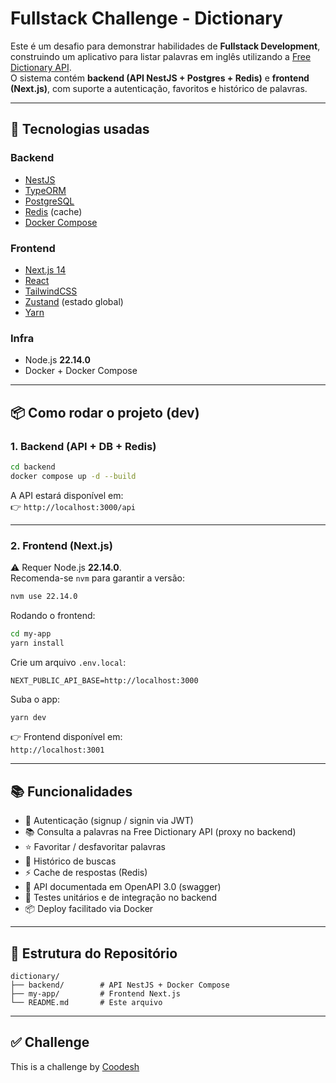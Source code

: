 # Fullstack Challenge - Dictionary

Este é um desafio para demonstrar habilidades de **Fullstack Development**, construindo um aplicativo para listar palavras em inglês utilizando a [Free Dictionary API](https://dictionaryapi.dev/).  
O sistema contém **backend (API NestJS + Postgres + Redis)** e **frontend (Next.js)**, com suporte a autenticação, favoritos e histórico de palavras.

---

## 🚀 Tecnologias usadas

### Backend

- [NestJS](https://nestjs.com/)
- [TypeORM](https://typeorm.io/)
- [PostgreSQL](https://www.postgresql.org/)
- [Redis](https://redis.io/) (cache)
- [Docker Compose](https://docs.docker.com/compose/)

### Frontend

- [Next.js 14](https://nextjs.org/)
- [React](https://react.dev/)
- [TailwindCSS](https://tailwindcss.com/)
- [Zustand](https://zustand-demo.pmnd.rs/) (estado global)
- [Yarn](https://yarnpkg.com/)

### Infra

- Node.js **22.14.0**
- Docker + Docker Compose

---

## 📦 Como rodar o projeto (dev)

### 1. Backend (API + DB + Redis)

```bash
cd backend
docker compose up -d --build
```

A API estará disponível em:  
👉 `http://localhost:3000/api`

---

### 2. Frontend (Next.js)

⚠️ Requer Node.js **22.14.0**.  
Recomenda-se `nvm` para garantir a versão:

```bash
nvm use 22.14.0
```

Rodando o frontend:

```bash
cd my-app
yarn install
```

Crie um arquivo `.env.local`:

```env
NEXT_PUBLIC_API_BASE=http://localhost:3000
```

Suba o app:

```bash
yarn dev
```

👉 Frontend disponível em:  
`http://localhost:3001`

---

## 📚 Funcionalidades

- 🔐 Autenticação (signup / signin via JWT)
- 📚 Consulta a palavras na Free Dictionary API (proxy no backend)
- ⭐ Favoritar / desfavoritar palavras
- 📜 Histórico de buscas
- ⚡ Cache de respostas (Redis)
- 📄 API documentada em OpenAPI 3.0 (swagger)
- 🧪 Testes unitários e de integração no backend
- 📦 Deploy facilitado via Docker

---

## 📂 Estrutura do Repositório

```
dictionary/
├── backend/        # API NestJS + Docker Compose
├── my-app/         # Frontend Next.js
└── README.md       # Este arquivo
```

---

## ✅ Challenge

This is a challenge by [Coodesh](https://coodesh.com/)
